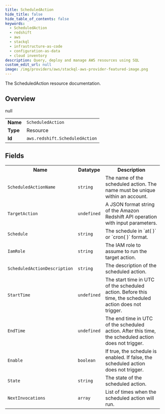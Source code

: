 ```yaml
---
title: ScheduledAction
hide_title: false
hide_table_of_contents: false
keywords:
  - ScheduledAction
  - redshift
  - aws
  - stackql
  - infrastructure-as-code
  - configuration-as-data
  - cloud inventory
description: Query, deploy and manage AWS resources using SQL
custom_edit_url: null
image: /img/providers/aws/stackql-aws-provider-featured-image.png
---
```

The ScheduledAction resource documentation.

## Overview
<table><tbody>
<tr><td><b>Name</b></td><td><code>ScheduledAction</code></td></tr>
<tr><td><b>Type</b></td><td>Resource</td></tr>
null
<tr><td><b>Id</b></td><td><code>aws.redshift.ScheduledAction</code></td></tr>
</tbody></table>

## Fields
<table><tbody>
<tr><th>Name</th><th>Datatype</th><th>Description</th></tr>
<tr><td><code>ScheduledActionName</code></td><td><code>string</code></td><td>The name of the scheduled action. The name must be unique within an account.</td></tr><tr><td><code>TargetAction</code></td><td><code>undefined</code></td><td>A JSON format string of the Amazon Redshift API operation with input parameters.</td></tr><tr><td><code>Schedule</code></td><td><code>string</code></td><td>The schedule in `at( )` or `cron( )` format.</td></tr><tr><td><code>IamRole</code></td><td><code>string</code></td><td>The IAM role to assume to run the target action.</td></tr><tr><td><code>ScheduledActionDescription</code></td><td><code>string</code></td><td>The description of the scheduled action.</td></tr><tr><td><code>StartTime</code></td><td><code>undefined</code></td><td>The start time in UTC of the scheduled action. Before this time, the scheduled action does not trigger.</td></tr><tr><td><code>EndTime</code></td><td><code>undefined</code></td><td>The end time in UTC of the scheduled action. After this time, the scheduled action does not trigger.</td></tr><tr><td><code>Enable</code></td><td><code>boolean</code></td><td>If true, the schedule is enabled. If false, the scheduled action does not trigger.</td></tr><tr><td><code>State</code></td><td><code>string</code></td><td>The state of the scheduled action.</td></tr><tr><td><code>NextInvocations</code></td><td><code>array</code></td><td>List of times when the scheduled action will run.</td></tr>
</tbody></table>